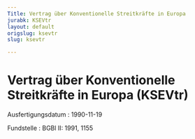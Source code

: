 ```yaml
---
Title: Vertrag über Konventionelle Streitkräfte in Europa
jurabk: KSEVtr
layout: default
origslug: ksevtr
slug: ksevtr

---
```


# Vertrag über Konventionelle Streitkräfte in Europa (KSEVtr)

Ausfertigungsdatum
:   1990-11-19

Fundstelle
:   BGBl II: 1991, 1155

